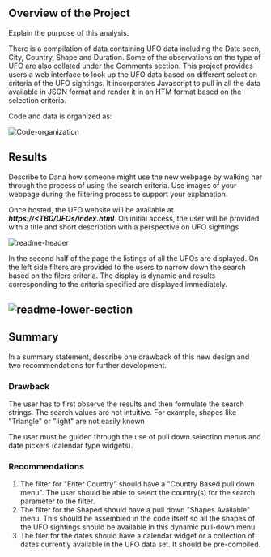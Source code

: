 ## Overview of the Project

Explain the purpose of this analysis.

There is a compilation of data containing UFO data including the Date seen, City, Country, Shape and Duration. Some of the observations on the type of UFO are also collated under the Comments section. This project provides users a web interface to look up the UFO data based on different selection criteria of the UFO sightings. It incorporates Javascript to pull in all the data available in JSON format and render it in an HTM format based on the selection criteria.

Code and data is organized as:

![Code-organization](C:\Rutgers\module-11\UFOs\static\css\images\Code-organization.PNG)

## Results

Describe to Dana how someone might use the new webpage by walking her through the process of using the search criteria. Use images of your webpage during the filtering process to support your explanation.

Once hosted, the UFO website will be available at ***https://<TBD/UFOs/index.html***. On initial access, the user will be provided with a title and short description with a perspective on UFO sightings

![readme-header](C:\Rutgers\module-11\UFOs\static\css\images\readme-header.PNG)



In the second half of the page the listings of all the UFOs are displayed. On the left side filters are provided to the users to narrow down the search based on the filers criteria. The display is dynamic and results corresponding to the criteria specified are displayed immediately.

## ![readme-lower-section](C:\Rutgers\module-11\UFOs\static\css\images\readme-lower-section.PNG)



## Summary

In a summary statement, describe one drawback of this new design and two recommendations for further development.

### Drawback

The user has to first observe the results and then formulate the search strings. The search values are not intuitive. For example, shapes like "Triangle" or "light" are not easily known

The user must be guided through the use of pull down selection menus and date pickers (calendar type widgets).

### Recommendations

1. The filter for "Enter Country" should have a "Country Based pull down menu". The user should be able to select the country(s) for the search parameter to the filter.
2. The filter for the Shaped should have a pull down "Shapes Available" menu. This should be assembled in the code itself so all the shapes of the UFO sightings should be available in this dynamic pull-down menu
3. The filer for the dates should have a calendar widget or a collection of dates currently available in the UFO data set. It should be pre-compiled.

